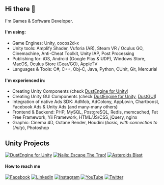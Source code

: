 ## Hi there 👋

I'm Games & Software Developer.

#### I'm using:

- Game Engines: Unity, cocos2d-x
- Unity tools: Amplify Shader, Vuforia (AR), Steam VR / Oculus GO, Cinemachine, Anti-Cheat Toolkit, Unity IAP, Post Processing
- Publishing for: iOS, Android (Google Play & UDP), Windows Store, MacOS, Oculus Store (Gear/GO), AppleTV
- Languages & Tools: C#, C++, Obj-C, Java, Python, CUnit, Git, Mercurial

#### I'm experienced in:

- Creating Unity Components (check [DustEngine for Unity](https://i.bakulin.co/dust))
- Creating Unity GUI Components (check [DustEngine for Unity](https://i.bakulin.co/dust), [DustGUI](https://i.bakulin.co/dustgui))
- Integration of native Ads SDK: AdMob, AdColony, AppLovin, Chartboost, Facebook Ads & Unity Ads (and many-many others)
- Frontend & Backend: PHP, MySQL, PostgreSQL, Redis, memcached, Fat Free Framework, Yii Framework, HTML/JS/CSS, jQuery, nginx
- Graphic: Cinema 4D, Octane Render, Houdini (*basic, with connection to Unity*), Photoshop

## Unity Projects

[![DustEngine for Unity](https://andrii-bakulin.github.io/images/unity-dust.png)](https://i.bakulin.co/dust) 
[![Nails: Escape The Trap!](https://andrii-bakulin.github.io/images/unity-nails.png)](https://i.bakulin.co/nails)
[![Asteroids Blast](https://andrii-bakulin.github.io/images/unity-asteroids-blast.png)](https://i.bakulin.co/asteroids-blast)

#### How to reach me

[![Facebook](https://andrii-bakulin.github.io/images/icons/facebook.png)](https://i.bakulin.co/facebook)
[![LinkedIn](https://andrii-bakulin.github.io/images/icons/linkedin.png)](https://i.bakulin.co/linkedin)
[![Instagram](https://andrii-bakulin.github.io/images/icons/instagram.png)](https://i.bakulin.co/instagram)
[![YouTube](https://andrii-bakulin.github.io/images/icons/youtube.png)](https://i.bakulin.co/youtube)
[![Twitter](https://andrii-bakulin.github.io/images/icons/twitter.png)](https://i.bakulin.co/twitter)
